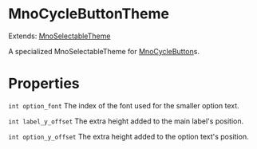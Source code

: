 # MnoCycleButtonTheme

Extends: [MnoSelectableTheme](mnoselectabletheme.md)

A specialized MnoSelectableTheme for [MnoCycleButton](mnocyclebutton.md)s.

# Properties

`int option_font` The index of the font used for the smaller option text.

`int label_y_offset` The extra height added to the main label's position.

`int option_y_offset` The extra height added to the option text's position.